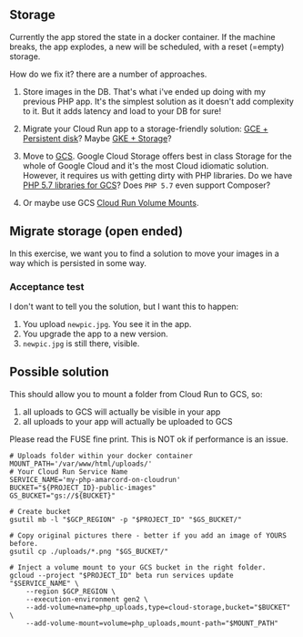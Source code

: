 
## Storage

Currently the app stored the state in a docker container.
If the machine breaks, the app explodes, a new will be scheduled, with a reset (=empty) storage.

How do we fix it? there are a number of approaches.

1. Store images in the DB. That's what i've ended up doing with my previous PHP app. It's the simplest solution as it doesn't add complexity to it. But it adds latency and load to your DB for sure!

1. Migrate your Cloud Run app to a storage-friendly solution: [GCE + Persistent disk](https://cloud.google.com/persistent-disk?hl=en)? Maybe [GKE + Storage](https://cloud.google.com/kubernetes-engine/docs/concepts/storage-overview)?

1. Move to [GCS](https://cloud.google.com/storage?hl=it). Google Cloud Storage offers best in class Storage for the whole of Google Cloud and it's the most Cloud idiomatic solution. However, it requires us with getting dirty with PHP libraries. Do we have [PHP 5.7 libraries for GCS](https://cloud.google.com/php/docs/reference/cloud-storage/latest)? Does `PHP 5.7` even support Composer?

1. Or maybe use GCS [Cloud Run Volume Mounts](https://cloud.google.com/blog/products/serverless/introducing-cloud-run-volume-mounts).

## Migrate storage (open ended)

In this exercise, we want you to find a solution to move your images in a way which is persisted in some way.

### Acceptance test

I don't want to tell you the solution, but I want this to happen:

1. You upload `newpic.jpg`. You see it in the app.
2. You upgrade the app to a new version.
3. `newpic.jpg` is still there, visible.

## Possible solution

This should allow you to mount a folder from Cloud Run to GCS, so:
1. all uploads to GCS will actually be visible in your app
1. all uploads to your app will actually be uploaded to GCS

Please read the FUSE fine print. This is NOT ok if performance is an issue.

```
# Uploads folder within your docker container
MOUNT_PATH='/var/www/html/uploads/'
# Your Cloud Run Service Name
SERVICE_NAME='my-php-amarcord-on-cloudrun'
BUCKET="${PROJECT_ID}-public-images"
GS_BUCKET="gs://${BUCKET}"

# Create bucket
gsutil mb -l "$GCP_REGION" -p "$PROJECT_ID" "$GS_BUCKET/"

# Copy original pictures there - better if you add an image of YOURS before.
gsutil cp ./uploads/*.png "$GS_BUCKET/"

# Inject a volume mount to your GCS bucket in the right folder.
gcloud --project "$PROJECT_ID" beta run services update "$SERVICE_NAME" \
    --region $GCP_REGION \
    --execution-environment gen2 \
    --add-volume=name=php_uploads,type=cloud-storage,bucket="$BUCKET"  \
    --add-volume-mount=volume=php_uploads,mount-path="$MOUNT_PATH"


```
